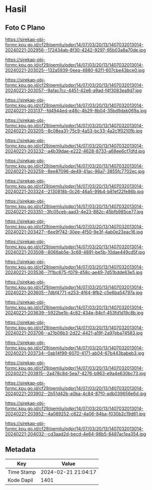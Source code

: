 # Hasil

## Foto C Plano

https://sirekap-obj-formc.kpu.go.id/cf29/pemilu/pdpr/14/07/03/20/13/1407032013014-20240221-202956--172434ab-8f30-4242-9297-95b03a8a70de.jpg

https://sirekap-obj-formc.kpu.go.id/cf29/pemilu/pdpr/14/07/03/20/13/1407032013014-20240221-203025--132a5939-0eea-4880-82f1-607cbe43bce0.jpg

https://sirekap-obj-formc.kpu.go.id/cf29/pemilu/pdpr/14/07/03/20/13/1407032013014-20240221-203057--9afac7cc-4451-42e6-a9ad-f4f3083ea9d7.jpg

https://sirekap-obj-formc.kpu.go.id/cf29/pemilu/pdpr/14/07/03/20/13/1407032013014-20240221-203137--fd4944ed-e48c-4b29-8b04-35bd9dab069a.jpg

https://sirekap-obj-formc.kpu.go.id/cf29/pemilu/pdpr/14/07/03/20/13/1407032013014-20240221-203205--8c08ea31-75c9-4a53-bc33-4a2c1f0210fb.jpg

https://sirekap-obj-formc.kpu.go.id/cf29/pemilu/pdpr/14/07/03/20/13/1407032013014-20240221-203232--a4b39dae-e222-4628-8733-a68ee6cf7dfd.jpg

https://sirekap-obj-formc.kpu.go.id/cf29/pemilu/pdpr/14/07/03/20/13/1407032013014-20240221-203259--8ee87096-de49-41ac-96a7-3855fc7702ec.jpg

https://sirekap-obj-formc.kpu.go.id/cf29/pemilu/pdpr/14/07/03/20/13/1407032013014-20240221-203324--2130818b-0c26-46a5-99b4-b81ef22fe86b.jpg

https://sirekap-obj-formc.kpu.go.id/cf29/pemilu/pdpr/14/07/03/20/13/1407032013014-20240221-203351--3fc05ceb-aad3-4e23-882c-45bfb985ce77.jpg

https://sirekap-obj-formc.kpu.go.id/cf29/pemilu/pdpr/14/07/03/20/13/1407032013014-20240221-203427--6ee9f742-30ee-4f50-9e3f-4ab0e23eac16.jpg

https://sirekap-obj-formc.kpu.go.id/cf29/pemilu/pdpr/14/07/03/20/13/1407032013014-20240221-203508--8066ab5e-3c69-4891-be5b-10dae449cd5f.jpg

https://sirekap-obj-formc.kpu.go.id/cf29/pemilu/pdpr/14/07/03/20/13/1407032013014-20240221-203536--7f1bc675-f079-458c-ae49-7d51bdde63e5.jpg

https://sirekap-obj-formc.kpu.go.id/cf29/pemilu/pdpr/14/07/03/20/13/1407032013014-20240221-203605--7dbf4771-e253-4f64-8fb2-c5e6ba54797a.jpg

https://sirekap-obj-formc.kpu.go.id/cf29/pemilu/pdpr/14/07/03/20/13/1407032013014-20240221-203639--5922be1b-4c82-434e-84cf-453fd1d19c8b.jpg

https://sirekap-obj-formc.kpu.go.id/cf29/pemilu/pdpr/14/07/03/20/13/1407032013014-20240221-203706--a21b06b3-2d22-4421-a19f-2a97eba74583.jpg

https://sirekap-obj-formc.kpu.go.id/cf29/pemilu/pdpr/14/07/03/20/13/1407032013014-20240221-203734--0ab14f99-6070-4171-ab04-67b443babeb3.jpg

https://sirekap-obj-formc.kpu.go.id/cf29/pemilu/pdpr/14/07/03/20/13/1407032013014-20240221-203815--2a478c8d-5ea7-4276-b963-e9a4e630bc73.jpg

https://sirekap-obj-formc.kpu.go.id/cf29/pemilu/pdpr/14/07/03/20/13/1407032013014-20240221-203902--2b51d42b-a0ba-4c84-87f0-adb039656e6d.jpg

https://sirekap-obj-formc.kpu.go.id/cf29/pemilu/pdpr/14/07/03/20/13/1407032013014-20240221-203952--4a089252-c622-4a06-84ba-f030b2c19d61.jpg

https://sirekap-obj-formc.kpu.go.id/cf29/pemilu/pdpr/14/07/03/20/13/1407032013014-20240221-204032--cd3aad2d-becd-4e64-98b5-8487ac1ea354.jpg


## Metadata

| Key        | Value               |
| ---------- | ------------------- |
| Time Stamp | 2024-02-21 21:04:17 |
| Kode Dapil | 1401                |



